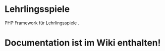 # Lehrlingsspiele
PHP
Framework für Lehrlingsspiele . 
<h1> Documentation ist im Wiki enthalten!</h1>
